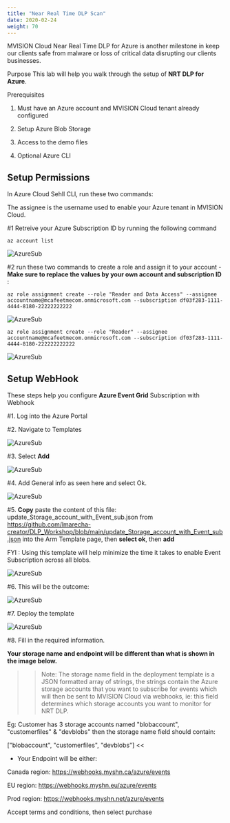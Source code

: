 ```yaml
---
title: "Near Real Time DLP Scan"
date: 2020-02-24
weight: 70
---
```


MVISION Cloud Near Real Time DLP for Azure is another milestone in keep our clients safe from malware or loss of critical data disrupting our clients businesses.

Purpose
This lab will help you walk through the setup of **NRT DLP for Azure**.

Prerequisites
1. Must have an Azure account and MVISION Cloud tenant already configured

2. Setup Azure Blob Storage

3. Access to the demo files

4. Optional Azure CLI

## Setup Permissions

In Azure Cloud Sehll CLI, run these two commands: 

The assignee is the username used to enable your Azure tenant in MVISION Cloud.

#1 Retreive your Azure Subscription ID by running the following command 

```
az account list
```

![AzureSub](/images/mfe/azuresub.png?classes=border,shadow)

#2 run these two commands to create a role and assign it to your account - **Make sure to replace the values by your own account and subscription ID** : 
```
az role assignment create --role "Reader and Data Access" --assignee accountname@mcafeetmecom.onmicrosoft.com --subscription df03f283-1111-4444-8180-22222222222
```

![AzureSub](/images/mfe/azuresub2.png?classes=border,shadow)

```
az role assignment create --role "Reader" --assignee accountname@mcafeetmecom.onmicrosoft.com --subscription df03f283-1111-4444-8180-222222222222
```

![AzureSub](/images/mfe/azuresub3.png?classes=border,shadow)

## Setup WebHook

These steps help you configure **Azure Event Grid** Subscription with Webhook

#1. Log into the Azure Portal

#2. Navigate to Templates

![AzureSub](/images/mfe/hook1.png?classes=border,shadow)

#3. Select **Add**

![AzureSub](/images/mfe/hook2.png?classes=border,shadow)

#4. Add General info as seen here and select Ok.

![AzureSub](/images/mfe/hook3.png?classes=border,shadow)

#5. **Copy** paste the content of this file: update_Storage_account_with_Event_sub.json from https://github.com/lmarecha-creator/DLP_Workshop/blob/main/update_Storage_account_with_Event_sub.json into the Arm Template page, then **select ok**, then **add**

FYI : Using this template will help minimize the time it takes to enable Event Subscription across all blobs.

![AzureSub](/images/mfe/hook4.png?classes=border,shadow)

#6. This will be the outcome:

![AzureSub](/images/mfe/hook5.png?classes=border,shadow)

#7. Deploy the template

![AzureSub](/images/mfe/hook6.png?classes=border,shadow)

#8. Fill in the required information. 

**Your storage name and endpoint will be different than what is shown in the image below.**


>> Note: The storage name field in the deployment template is a JSON formatted array of strings, the strings contain the Azure storage accounts that you want to subscribe for events which will then be sent to MVISION Cloud via webhooks, ie: this field determines which storage accounts you want to monitor for NRT DLP.

Eg: Customer has 3 storage accounts named "blobaccount", "customerfiles" & "devblobs" then the storage name field should contain:

["blobaccount", "customerfiles", "devblobs"] <<

- Your Endpoint will be either:

Canada region: https://webhooks.myshn.ca/azure/events

EU region: https://webhooks.myshn.eu/azure/events 

Prod region: https://webhooks.myshn.net/azure/events

Accept terms and conditions, then select purchase
